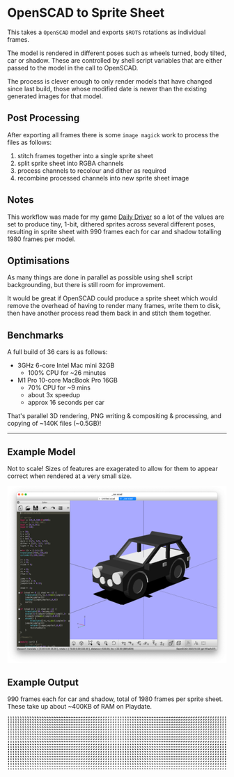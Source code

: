 # OpenSCAD to Sprite Sheet

This takes a `OpenSCAD` model and exports `$ROTS` rotations as individual frames. 

The model is rendered in different poses such as wheels turned, body tilted, car or shadow. These are controlled by shell script variables that are either passed to the model in the call to OpenSCAD.

The process is clever enough to only render models that have changed since last build, those whose modified date is newer than the existing generated images for that model.

## Post Processing

After exporting all frames there is some `image magick` work to process the files as follows:
1. stitch frames together into a single sprite sheet
2. split sprite sheet into RGBA channels
3. process channels to recolour and dither as required
4. recombine processed channels into new sprite sheet image

## Notes

This workflow was made for my game [Daily Driver](https://gingerbeardman.itch.io/daily-driver) so a lot of the values are set to produce tiny, 1-bit, dithered sprites across several different poses, resulting in sprite sheet with 990 frames each for car and shadow totalling 1980 frames per model.

## Optimisations

As many things are done in parallel as possible using shell script backgrounding, but there is still room for improvement. 

It would be great if OpenSCAD could produce a sprite sheet which would remove the overhead of having to render many frames, write them to disk, then have another process read them back in and stitch them together.

## Benchmarks

A full build of 36 cars is as follows:

- 3GHz 6-core Intel Mac mini 32GB
  - 100% CPU for ~26 minutes
- M1 Pro 10-core MacBook Pro 16GB
  - 70% CPU for ~9 mins
  - about 3x speedup
  - approx 16 seconds per car

That's parallel 3D rendering, PNG writing & compositing & processing, and copying of ~140K files (~0.5GB)!

----

## Example Model

Not to scale! Sizes of features are exagerated to allow for them to appear correct when rendered at a very small size.

![](_car.png)

## Example Output

990 frames each for car and shadow, total of 1980 frames per sprite sheet. These take up about ~400KB of RAM on Playdate.

![](car-table-38-38.png)
